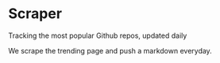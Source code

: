 # Scraper

Tracking the most popular Github repos, updated daily

We scrape the trending page and push a markdown everyday.
